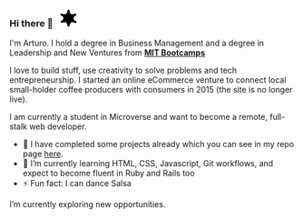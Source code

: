 ### Hi there 👋 &nbsp; <img src="images/sheriff_star.jpeg" alt="sheriff star" width="30">

I'm Arturo. I hold a degree in Business Management and a degree in Leadership and New Ventures from **[MIT Bootcamps](https://bootcamps.mit.edu/)**

I love to build stuff, use creativity to solve problems and tech entrepreneurship. I started an online eCommerce venture to connect local small-holder coffee producers with consumers in 2015 (the site is no longer live).

I am currently a student in Microverse and want to become a remote, full-stalk web developer.

- 🔭 I have completed some projects already which you can see in my repo page [here](https://github.com/StarSheriff2?tab=repositories).
- 🌱 I’m currently learning HTML, CSS, Javascript, Git workflows, and expect to become fluent in Ruby and Rails too
- ⚡ Fun fact: I can dance Salsa

I’m currently exploring new opportunities.
